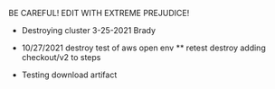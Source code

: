 BE CAREFUL! EDIT WITH EXTREME PREJUDICE!

* Destroying cluster 3-25-2021 Brady
* 10/27/2021 destroy test of aws open env
** retest destroy adding checkout/v2 to steps

* Testing download artifact
